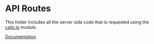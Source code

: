 # API Routes

This folder includes all the server side code that is requested using the [calls.ts](./calls.ts) module.

[Documentation](https://nextjs.org/docs/app/building-your-application/routing/route-handlers)